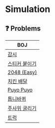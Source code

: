 # Simulation

## ❓ Problems

| BOJ                                                                                     |
| --------------------------------------------------------------------------------------- |
| [감시](https://github.com/eunnbi/algorithm/blob/main/simulation/BOJ/15683.cpp)          |
| [스티커 붙이기](https://github.com/eunnbi/algorithm/blob/main/simulation/BOJ/18808.cpp) |
| [2048 (Easy)](https://github.com/eunnbi/algorithm/blob/main/simulation/BOJ/12100.cpp)   |
| [치킨 배달](https://github.com/eunnbi/algorithm/blob/main/simulation/BOJ/15686.cpp)     |
| [Puyo Puyo](https://github.com/eunnbi/algorithm/blob/main/simulation/BOJ/11559.cpp)     |
| [톱니바퀴](https://github.com/eunnbi/algorithm/blob/main/simulation/BOJ/14891.cpp)      |
| [주사위 굴리기](https://github.com/eunnbi/algorithm/blob/main/simulation/BOJ/14499.cpp) |
| [트럭](https://github.com/eunnbi/algorithm/blob/main/simulation/BOJ/13335.cpp)          |
